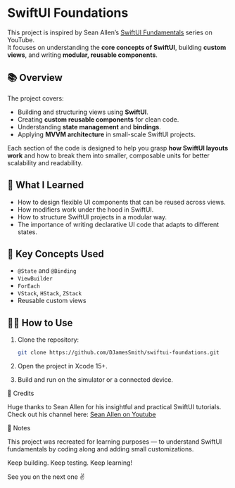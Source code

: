 # SwiftUI Foundations

This project is inspired by Sean Allen’s [SwiftUI Fundamentals](https://www.youtube.com/@seanallen) series on YouTube.  
It focuses on understanding the **core concepts of SwiftUI**, building **custom views**, and writing **modular, reusable components**.

## 📚 Overview

The project covers:
- Building and structuring views using **SwiftUI**.
- Creating **custom reusable components** for clean code.
- Understanding **state management** and **bindings**.
- Applying **MVVM architecture** in small-scale SwiftUI projects.

Each section of the code is designed to help you grasp **how SwiftUI layouts work** and how to break them into smaller, composable units for better scalability and readability.

## 🧠 What I Learned

- How to design flexible UI components that can be reused across views.  
- How modifiers work under the hood in SwiftUI.  
- How to structure SwiftUI projects in a modular way.  
- The importance of writing declarative UI code that adapts to different states.

## 🧩 Key Concepts Used

- `@State` and `@Binding`
- `ViewBuilder`
- `ForEach`
- `VStack`, `HStack`, `ZStack`
- Reusable custom views

## 🧑‍💻 How to Use

1. Clone the repository:
   ```bash
   git clone https://github.com/DJamesSmith/swiftui-foundations.git
2. Open the project in Xcode 15+.

3. Build and run on the simulator or a connected device.

🙌 Credits

Huge thanks to Sean Allen for his insightful and practical SwiftUI tutorials.
Check out his channel here: [Sean Allen on Youtube](https://www.youtube.com/@seanallen)

💬 Notes

This project was recreated for learning purposes — to understand SwiftUI fundamentals by coding along and adding small customizations.

Keep building. Keep testing. Keep learning!

See you on the next one ✌
